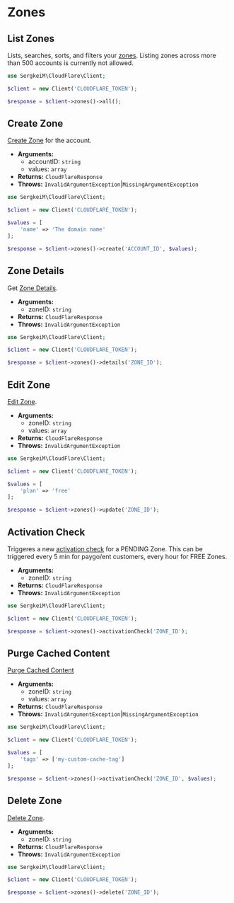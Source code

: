 # Zones

## List Zones

Lists, searches, sorts, and filters your [zones](https://developers.cloudflare.com/api/operations/zones-get). Listing zones across more than 500 accounts is currently not allowed.

```php [php]
use SergkeiM\CloudFlare\Client;

$client = new Client('CLOUDFLARE_TOKEN');

$response = $client->zones()->all();
```

## Create Zone

[Create Zone](https://developers.cloudflare.com/api/operations/zones-post) for the account.

- **Arguments:**
  - accountID: `string`
  - values: `array`
- **Returns:** `CloudFlareResponse`
- **Throws:** `InvalidArgumentException`|`MissingArgumentException`

```php [php]
use SergkeiM\CloudFlare\Client;

$client = new Client('CLOUDFLARE_TOKEN');

$values = [
    'name' => 'The domain name'
];

$response = $client->zones()->create('ACCOUNT_ID', $values);
```

## Zone Details

Get [Zone Details](https://developers.cloudflare.com/api/operations/zones-0-get).

- **Arguments:**
  - zoneID: `string`
- **Returns:** `CloudFlareResponse`
- **Throws:** `InvalidArgumentException`

```php [php]
use SergkeiM\CloudFlare\Client;

$client = new Client('CLOUDFLARE_TOKEN');

$response = $client->zones()->details('ZONE_ID');
```

## Edit Zone

[Edit Zone](https://developers.cloudflare.com/api/operations/zones-0-patch).

- **Arguments:**
  - zoneID: `string`
  - values: `array`
- **Returns:** `CloudFlareResponse`
- **Throws:** `InvalidArgumentException`

```php [php]
use SergkeiM\CloudFlare\Client;

$client = new Client('CLOUDFLARE_TOKEN');

$values = [
    'plan' => 'free'
];

$response = $client->zones()->update('ZONE_ID');
```

## Activation Check

Triggeres a new [activation check](https://developers.cloudflare.com/api/operations/put-zones-zone_id-activation_check) for a PENDING Zone. This can be triggered every 5 min for paygo/ent customers, every hour for FREE Zones.

- **Arguments:**
  - zoneID: `string`
- **Returns:** `CloudFlareResponse`
- **Throws:** `InvalidArgumentException`

```php [php]
use SergkeiM\CloudFlare\Client;

$client = new Client('CLOUDFLARE_TOKEN');

$response = $client->zones()->activationCheck('ZONE_ID');
```

## Purge Cached Content

[Purge Cached Content](https://developers.cloudflare.com/api/operations/zone-purge)

- **Arguments:**
  - zoneID: `string`
  - values: `array`
- **Returns:** `CloudFlareResponse`
- **Throws:** `InvalidArgumentException`|`MissingArgumentException`

```php [php]
use SergkeiM\CloudFlare\Client;

$client = new Client('CLOUDFLARE_TOKEN');

$values = [
    'tags' => ['my-custom-cache-tag']
];

$response = $client->zones()->activationCheck('ZONE_ID', $values);
```

## Delete Zone

[Delete Zone](https://developers.cloudflare.com/api/operations/zones-0-delete).

- **Arguments:**
  - zoneID: `string`
- **Returns:** `CloudFlareResponse`
- **Throws:** `InvalidArgumentException`

```php [php]
use SergkeiM\CloudFlare\Client;

$client = new Client('CLOUDFLARE_TOKEN');

$response = $client->zones()->delete('ZONE_ID');
```